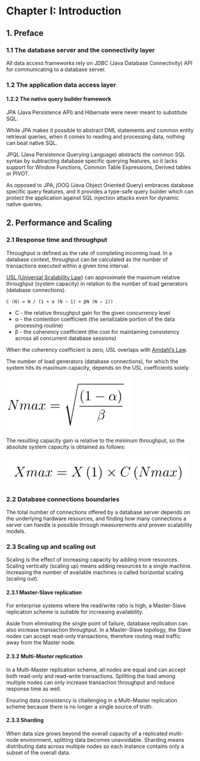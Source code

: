 # Chapter I: Introduction

## 1. Preface

### 1.1 The database server and the connectivity layer

All data access frameworks rely on JDBC (Java Database Connectivity) API for communicating to a database server.

### 1.2 The application data access layer

#### 1.2.2 The native query builder framework

JPA (Java Persistence API) and Hibernate were never meant to substitute SQL.

While JPA makes it possible to abstract DML statements and common entity retrieval queries, when it comes to reading and processing data, nothing can beat native SQL.

JPQL (Java Persistence Querying Language) abstracts the common SQL syntax by subtracting database specific querying features, so it lacks support for Window Functions, Common Table Expressions, Derived tables or PIVOT.

As opposed to JPA, jOOQ (Java Object Oriented Query) embraces database specific query features, and it provides a type-safe query builder which can protect the application against SQL injection attacks even for dynamic native queries.

## 2. Performance and Scaling

### 2.1 Response time and throughput

Throughput is defined as the rate of completing incoming load. In a database context, throughput can be calculated as the number of transactions executed within a given time interval.

[USL (Universal Scalability Law)](http://www.perfdynamics.com/Manifesto/USLscalability.html) can approximate the maximum relative throughput (system capacity) in relation to the number of load generators (database connections).

```
C (N) = N / (1 + α (N − 1) + βN (N − 1))
```

* C - the relative throughput gain for the given concurrency level
* α - the contention coefficient (the serializable portion of the data processing routine)
* β - the coherency coefficient (the cost for maintaining consistency across all concurrent database sessions)

When the coherency coefficient is zero, USL overlaps with [Amdahl’s Law](https://en.wikipedia.org/wiki/Amdahl%27s_law).

The number of load generators (database connections), for which the system hits its maximum capacity, depends on the USL coefficients solely.

![Image of a formula showing the number of database connections where the system hits its maximun capacity](./image/formula-2.1.1.png "Formula for the number of database connections where the system hits its maximun capacity")

The resulting capacity gain is relative to the minimum throughput, so the absolute system capacity is obtained as follows:

![Image of a formula showing the absolute system capacity](./image/formula-2.1.2.png "Formula for the absolute system capacity")

### 2.2 Database connections boundaries

The total number of connections offered by a database server depends on the underlying hardware resources, and finding how many connections a server can handle is possible through measurements and proven scalability models.

### 2.3 Scaling up and scaling out

Scaling is the effect of increasing capacity by adding more resources. Scaling vertically (scaling up) means adding resources to a single machine. Increasing the number of available machines is called horizontal scaling (scaling out).

#### 2.3.1 Master-Slave replication

For enterprise systems where the read/write ratio is high, a Master-Slave replication scheme is suitable for increasing availability.

Aside from eliminating the single point of failure, database replication can also increase transaction throughput. In a Master-Slave topology, the Slave nodes can accept read-only transactions, therefore routing read traffic away from the Master node.

#### 2.3.2 Multi-Master replication

In a Multi-Master replication scheme, all nodes are equal and can accept both read-only and read-write transactions. Splitting the load among multiple nodes can only increase transaction throughput and reduce response time as well.

Ensuring data consistency is challenging in a Multi-Master replication scheme because there is no longer a single source of truth.

#### 2.3.3 Sharding

When data size grows beyond the overall capacity of a replicated multi-node environment, splitting data becomes unavoidable. Sharding means distributing data across multiple nodes so each instance contains only a subset of the overall data.
